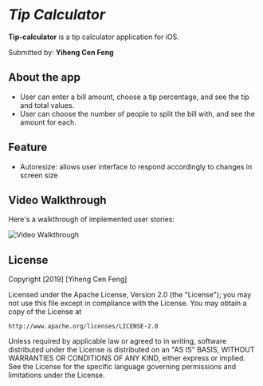 # *Tip Calculator*

**Tip-calculator** is a tip calculator application for iOS.

Submitted by: **Yiheng Cen Feng**


## About the app

- User can enter a bill amount, choose a tip percentage, and see the tip and total values.
- User can choose the number of people to split the bill with, and see the amount for each.


## Feature

- Autoresize: allows user interface to respond accordingly to changes in screen size


## Video Walkthrough 

Here's a walkthrough of implemented user stories:

<img src='http://g.recordit.co/yEalxrvZj0.gif' title='Video Walkthrough' width='' alt='Video Walkthrough' />


## License

Copyright [2019] [Yiheng Cen Feng]

Licensed under the Apache License, Version 2.0 (the "License");
you may not use this file except in compliance with the License.
You may obtain a copy of the License at

    http://www.apache.org/licenses/LICENSE-2.0

Unless required by applicable law or agreed to in writing, software
distributed under the License is distributed on an "AS IS" BASIS,
WITHOUT WARRANTIES OR CONDITIONS OF ANY KIND, either express or implied.
See the License for the specific language governing permissions and
limitations under the License.
